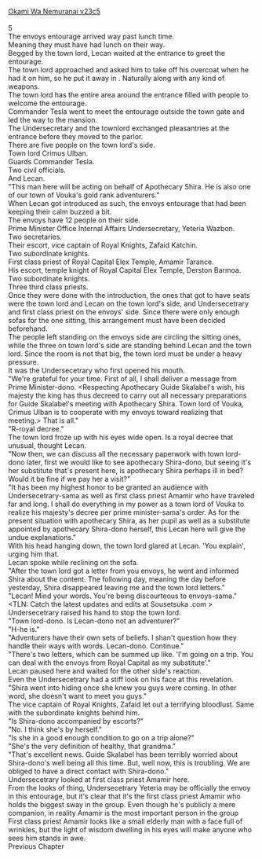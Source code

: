 [Okami Wa Nemuranai v23c5](https://www.sousetsuka.com/2020/07/okami-wa-nemuranai-235.html)
<br/><br/>
5<br/>
The envoys entourage arrived way past lunch time.<br/>
Meaning they must have had lunch on their way.<br/>
Begged by the town lord, Lecan waited at the entrance to greet the entourage.<br/>
The town lord approached and asked him to take off his <Overking Bear> overcoat when he had it on him, so he put it away in <Storage>. Naturally along with any kind of weapons.<br/>
The town lord has the entire area around the entrance filled with people to welcome the entourage.<br/>
Commander Tesla went to meet the entourage outside the town gate and led the way to the mansion.<br/>
The Undersecretary and the townlord exchanged pleasantries at the entrance before they moved to the parlor.<br/>
There are five people on the town lord's side.<br/>
Town lord Crimus Ulban.<br/>
Guards Commander Tesla.<br/>
Two civil officials.<br/>
And Lecan.<br/>
"This man here will be acting on behalf of Apothecary Shira. He is also one of our town of Vouka's gold rank adventurers."<br/>
When Lecan got introduced as such, the envoys entourage that had been keeping their calm buzzed a bit.<br/>
The envoys have 12 people on their side.<br/>
Prime Minister Office Internal Affairs Undersecretary, Yeteria Wazbon.<br/>
Two secretaries.<br/>
Their escort, vice captain of Royal Knights, Zafaid Katchin.<br/>
Two subordinate knights.<br/>
First class priest of Royal Capital Elex Temple, Amamir Tarance.<br/>
His escort, temple knight of Royal Capital Elex Temple, Derston Barmoa.<br/>
Two subordinate knights.<br/>
Three third class priests.<br/>
Once they were done with the introduction, the ones that got to have seats were the town lord and Lecan on the town lord's side, and Undersecetrary and first class priest on the envoys' side. Since there were only enough sofas for the one sitting, this arrangement must have been decided beforehand.<br/>
The people left standing on the envoys side are circling the sitting ones, while the three on town lord's side are standing behind Lecan and the town lord. Since the room is not that big, the town lord must be under a heavy pressure.<br/>
It was the Undersecetrary who first opened his mouth.<br/>
"We're grateful for your time. First of all, I shall deliver a message from Prime Minister-dono. <Respecting Apothecary Guide Skalabel's wish, his majesty the king has thus decreed to carry out all necessary preparations for Guide Skalabel's meeting with Apothecary Shira. Town lord of Vouka, Crimus Ulban is to cooperate with my envoys toward realizing that meeting.> That is all."<br/>
"R-royal decree."<br/>
The town lord froze up with his eyes wide open. Is a royal decree that unusual, thought Lecan.<br/>
"Now then, we can discuss all the necessary paperwork with town lord-dono later, first we would like to see apothecary Shira-dono, but seeing it's her substitute that's present here, is apothecary Shira perhaps ill in bed? Would it be fine if we pay her a visit?"<br/>
"It has been my highest honor to be granted an audience with Undersecetrary-sama as well as first class priest Amamir who have traveled far and long. I shall do everything in my power as a town lord of Vouka to realize his majesty's decree per prime minister-sama's order. As for the present situation with apothecary Shira, as her pupil as well as a substitute appointed by apothecary Shira-dono herself, this Lecan here will give the undue explanations."<br/>
With his head hanging down, the town lord glared at Lecan. 'You explain', urging him that.<br/>
Lecan spoke while reclining on the sofa.<br/>
"After the town lord got a letter from you envoys, he went and informed Shira about the content. The following day, meaning the day before yesterday, Shira disappeared leaving me and the town lord letters."<br/>
"Lecan! Mind your words. You're being discourteous to envoys-sama."<br/>
<TLN: Catch the latest updates and edits at Sousetsuka .com ><br/>
Undersecetrary raised his hand to stop the town lord.<br/>
"Town lord-dono. Is Lecan-dono not an adventurer?"<br/>
"H-he is."<br/>
"Adventurers have their own sets of beliefs. I shan't question how they handle their ways with words. Lecan-dono. Continue."<br/>
"There's two letters, which can be summed up like. 'I'm going on a trip. You can deal with the envoys from Royal Capital as my substitute'."<br/>
Lecan paused here and waited for the other side's reaction.<br/>
Even the Undersecetrary had a stiff look on his face at this revelation.<br/>
"Shira went into hiding once she knew you guys were coming. In other word, she doesn't want to meet you guys."<br/>
The vice captain of Royal Knights, Zafaid let out a terrifying bloodlust. Same with the subordinate knights behind him.<br/>
"Is Shira-dono accompanied by escorts?"<br/>
"No. I think she's by herself."<br/>
"Is she in a good enough condition to go on a trip alone?"<br/>
"She's the very definition of healthy, that grandma."<br/>
"That's excellent news. Guide Skalabel has been terribly worried about Shira-dono's well being all this time. But, well now, this is troubling. We are obliged to have a direct contact with Shira-dono."<br/>
Undersecetrary looked at first class priest Amamir here.<br/>
From the looks of thing, Undersecetrary Yeteria may be officially the envoy in this entourage, but it's clear that it's the first class priest Amamir who holds the biggest sway in the group. Even though he's publicly a mere companion, in reality Amamir is the most important person in the group<br/>
First class priest Amamir looks like a small elderly man with a face full of wrinkles, but the light of wisdom dwelling in his eyes will make anyone who sees him stands in awe.<br/>
Previous Chapter<br/>
